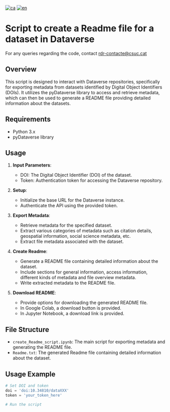 [![ca](https://img.shields.io/badge/lang-ca-blue.svg)](https://github.com/CSUC/RDR-scripts/blob/main/create_Readme/README.md)
[![en](https://img.shields.io/badge/lang-en-green.svg)](https://github.com/CSUC/RDR-scripts/blob/main/create_Readme/README_ENG.md)
# Script to create a Readme file for a dataset in Dataverse
For any queries regarding the code, contact rdr-contacte@csuc.cat

## Overview
This script is designed to interact with Dataverse repositories, specifically for exporting metadata from datasets identified by Digital Object Identifiers (DOIs). It utilizes the pyDataverse library to access and retrieve metadata, which can then be used to generate a README file providing detailed information about the datasets.

## Requirements
- Python 3.x
- pyDataverse library

## Usage
1. **Input Parameters**: 
    - DOI: The Digital Object Identifier (DOI) of the dataset.
    - Token: Authentication token for accessing the Dataverse repository.

2. **Setup**: 
    - Initialize the base URL for the Dataverse instance.
    - Authenticate the API using the provided token.

3. **Export Metadata**:
    - Retrieve metadata for the specified dataset.
    - Extract various categories of metadata such as citation details, geospatial information, social science metadata, etc.
    - Extract file metadata associated with the dataset.

4. **Create Readme**:
    - Generate a README file containing detailed information about the dataset.
    - Include sections for general information, access information, different kinds of metadata and file overview metadata.
    - Write extracted metadata to the README file.

5. **Download README**:
    - Provide options for downloading the generated README file.
    - In Google Colab, a download button is provided.
    - In Jupyter Notebook, a download link is provided.

## File Structure
- `create_Readme_script.ipynb`: The main script for exporting metadata and generating the README file.
- `Readme.txt`: The generated Readme file containing detailed information about the dataset.

## Usage Example
```python
# Set DOI and token
doi = 'doi:10.34810/dataXXX'
token = 'your_token_here'

# Run the script
